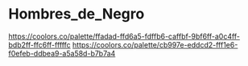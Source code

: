 # Hombres_de_Negro

https://coolors.co/palette/ffadad-ffd6a5-fdffb6-caffbf-9bf6ff-a0c4ff-bdb2ff-ffc6ff-fffffc
https://coolors.co/palette/cb997e-eddcd2-fff1e6-f0efeb-ddbea9-a5a58d-b7b7a4
